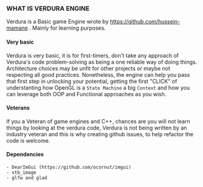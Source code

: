### WHAT IS VERDURA ENGINE
Verdura is a Basic game Engine wrote by https://github.com/hussein-mamane .
Mainly for learning purposes. 

#### Very basic
Verdura is very basic, it is for first-timers, don't take any approach 
of Verdura's code problem-solving as being a one reliable way of doing things.
Architecture choices may be unfit for other projects or maybe not respecting
all good practices.
Nonetheless, the engine can help you pass that first step in unlocking your
potential, getting the first "CLICK" of understanting how OpenGL is a 
`State Machine` a big `Context` and how you can leverage both OOP and Functional
approaches as you wish.

#### Veterans
If you a Veteran of game engines and C++,
chances are you will not learn things by looking at the verdura code,
Verdura is not being written by an industry veteran and this is why creating
github issues, to help refactor the code is welcome.

#### Dependencies
    - DearImGui (https://github.com/ocornut/imgui)
    - stb_image
    - glfw and glad